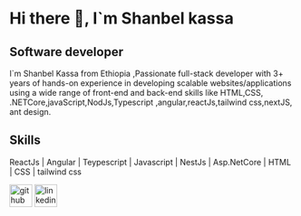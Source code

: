 # Hi there 👋, I`m Shanbel kassa
## Software developer


I`m Shanbel Kassa from Ethiopia ,Passionate full-stack developer with 3+ years of hands-on experience in developing scalable websites/applications using a wide range of front-end and back-end skills like HTML,CSS, .NETCore,javaScript,NodJs,Typescript ,angular,reactJs,tailwind css,nextJS, ant design.


## Skills  

ReactJs | Angular | Teypescript | Javascript | NestJs | Asp.NetCore | HTML | CSS | tailwind css



[<img src='https://cdn.jsdelivr.net/npm/simple-icons@3.0.1/icons/github.svg' alt='github' height='40'>](https://github.com/shanbel-kassa)  [<img src='https://cdn.jsdelivr.net/npm/simple-icons@3.0.1/icons/linkedin.svg' alt='linkedin' height='40'>](https://www.linkedin.com/in/shanbel-kassa/)  

